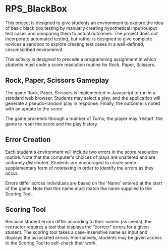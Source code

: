 # RPS_BlackBox

This project is designed to give students an environment to explore the idea of basic black box testing by manually creating hypothetical input/output test cases and comparing them to actual outcomes. The project does *not* incorporate automated testing, but rather is designed to give complete novices a sandbox to explore creating test cases in a well-defined, circumscribed environemnt.

This activity is designed to precede a programming assignment in which students must code a score resolution routine for Rock, Paper, Scissors.

## Rock, Paper, Scissors Gameplay

The game Rock, Paper, Scissors is implemented in Javascript to run in a standard web browser. Students may select a play, and the application will generate a pseudo-random play in response. Finally, the outcome is noted with an update to the score.

The game proceeds through a number of Turns; the player may 'restart' the game to reset the score and the play history.

## Error Creation

Each student's environment will include two errors in the score resolution routine. Note that the computer's choices of plays are unaltered and are uniformly distributed. Students are encouraged to create some supplementary form of notetaking in order to identify the errors as they occur.

Errors differ across individuals are based on the 'Name' entered at the start of the game. Note that this name must match the name supplied to the Scoring Tool.

## Scoring Tool

Because student errors differ according to their names (as seeds), the instructor requires a tool that displays the &ldquo;correct&rdquo; errors for a given student. The scoring tool takes a case-insenstive name as input and displays the associated errors. Alternatively, students may be given access to the Scoring Tool to self-check their work.
